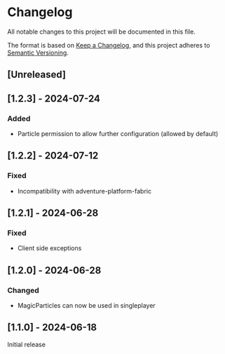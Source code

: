 # Changelog
All notable changes to this project will be documented in this file.

The format is based on [Keep a Changelog](https://keepachangelog.com/en/1.0.0/),
and this project adheres to [Semantic Versioning](https://semver.org/spec/v2.0.0.html).

## [Unreleased]

## [1.2.3] - 2024-07-24
### Added
- Particle permission to allow further configuration (allowed by default) 

## [1.2.2] - 2024-07-12
### Fixed
- Incompatibility with adventure-platform-fabric

## [1.2.1] - 2024-06-28
### Fixed
- Client side exceptions

## [1.2.0] - 2024-06-28
### Changed
- MagicParticles can now be used in singleplayer

## [1.1.0] - 2024-06-18
Initial release